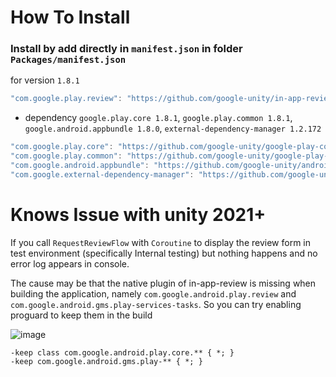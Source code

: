 # How To Install

### Install by add directly in `manifest.json` in folder `Packages/manifest.json`


for version `1.8.1`
```csharp
"com.google.play.review": "https://github.com/google-unity/in-app-review.git#1.8.1",
```


- dependency `google.play.core 1.8.1`, `google.play.common 1.8.1`, `google.android.appbundle 1.8.0`, `external-dependency-manager 1.2.172`
```csharp
"com.google.play.core": "https://github.com/google-unity/google-play-core.git#1.8.1",
"com.google.play.common": "https://github.com/google-unity/google-play-common.git#1.8.1",
"com.google.android.appbundle": "https://github.com/google-unity/android-app-bundle.git#1.8.0",
"com.google.external-dependency-manager": "https://github.com/google-unity/external-dependency-manager.git#1.2.172",
```


# Knows Issue with unity 2021+

If you call `RequestReviewFlow` with `Coroutine` to display the review form in test environment (specifically Internal testing) but nothing happens and no error log appears in console.

The cause may be that the native plugin of in-app-review is missing when building the application, namely `com.google.android.play.review` and
`com.google.android.gms.play-services-tasks`. So you can try enabling proguard to keep them in the build

![image](https://user-images.githubusercontent.com/44673303/209791680-27351d06-2569-438e-97c1-bb2e537bb7db.png)


```text
-keep class com.google.android.play.core.** { *; }
-keep com.google.android.gms.play-** { *; }
```
